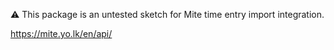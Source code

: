 ⚠️ This package is an untested sketch for Mite time entry import integration.

https://mite.yo.lk/en/api/